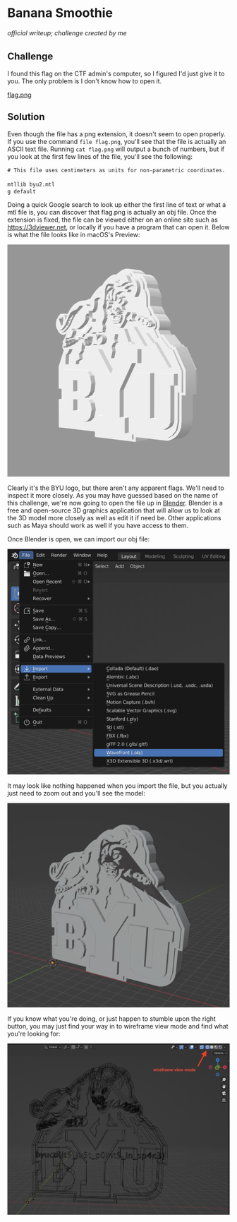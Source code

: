 # Banana Smoothie

###### official writeup; challenge created by me


## Challenge

I found this flag on the CTF admin's computer, so I figured I'd just give it to you.  The only problem is I don't know how to open it.

[flag.png](./flag.png)

## Solution

Even though the file has a png extension, it doesn't seem to open properly.  If you use the command `file flag.png`, you'll see that the file is actually an ASCII text file.  Running `cat flag.png` will output a bunch of numbers, but if you look at the first few lines of the file, you'll see the following:

```
# This file uses centimeters as units for non-parametric coordinates.

mtllib byu2.mtl
g default
```

Doing a quick Google search to look up either the first line of text or what a mtl file is, you can discover that flag.png is actually an obj file.  Once the extension is fixed, the file can be viewed either on an online site such as https://3dviewer.net, or locally if you have a program that can open it.  Below is what the file looks like in macOS's Preview:

![](./img/preview_view.png)

Clearly it's the BYU logo, but there aren't any apparent flags.  We'll need to inspect it more closely.  As you may have guessed based on the name of this challenge, we're now going to open the file up in [Blender](https://www.blender.org).  Blender is a free and open-source 3D graphics application that will allow us to look at the 3D model more closely as well as edit it if need be.  Other applications such as Maya should work as well if you have access to them.

Once Blender is open, we can import our obj file:

![](./img/blender_import.png)

It may look like nothing happened when you import the file, but you actually just need to zoom out and you'll see the model:

![](./img/blender_view.png)

If you know what you're doing, or just happen to stumble upon the right button, you may just find your way in to wireframe view mode and find what you're looking for:

![](./img/blender_wireframe_view.png)

